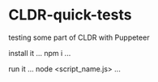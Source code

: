 # CLDR-quick-tests
testing some part of CLDR with Puppeteer

install it
...
npm i
...

run it
...
node <script_name.js>
...
